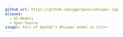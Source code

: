 ```yaml
---
github_url: https://github.com/ggerganov/whisper.cpp
aliases:
  - AI-Models
  - Open-Source
zinger: Port of OpenAI's Whisper model in C/C++
---
```

